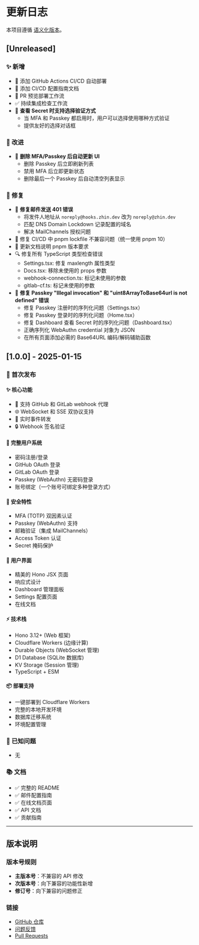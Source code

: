 # 更新日志

本项目遵循 [语义化版本](https://semver.org/lang/zh-CN/)。

## [Unreleased]

### ✨ 新增
- 🔄 添加 GitHub Actions CI/CD 自动部署
- 📝 添加 CI/CD 配置指南文档
- 🎯 PR 预览部署工作流
- ✅ 持续集成检查工作流
- 🎯 **查看 Secret 时支持选择验证方式**
  - 当 MFA 和 Passkey 都启用时，用户可以选择使用哪种方式验证
  - 提供友好的选择对话框

### 🔧 改进
- 🔄 **删除 MFA/Passkey 后自动更新 UI**
  - 删除 Passkey 后立即刷新列表
  - 禁用 MFA 后立即更新状态
  - 删除最后一个 Passkey 后自动清空列表显示

### 🐛 修复
- 📧 **修复邮件发送 401 错误**
  - 将发件人地址从 `noreply@hooks.zhin.dev` 改为 `noreply@zhin.dev`
  - 匹配 DNS Domain Lockdown 记录配置的域名
  - 解决 MailChannels 授权问题
- 🔧 修复 CI/CD 中 pnpm lockfile 不兼容问题（统一使用 pnpm 10）
- 📝 更新文档说明 pnpm 版本要求
- 🔍 修复所有 TypeScript 类型检查错误
  - Settings.tsx: 修复 maxlength 属性类型
  - Docs.tsx: 移除未使用的 props 参数
  - webhook-connection.ts: 标记未使用的参数
  - gitlab-cf.ts: 标记未使用的参数
- 🔐 **修复 Passkey "Illegal invocation" 和 "uint8ArrayToBase64url is not defined" 错误**
  - 修复 Passkey 注册时的序列化问题（Settings.tsx）
  - 修复 Passkey 登录时的序列化问题（Home.tsx）
  - 修复 Dashboard 查看 Secret 时的序列化问题（Dashboard.tsx）
  - 正确序列化 WebAuthn credential 对象为 JSON
  - 在所有页面添加必需的 Base64URL 编码/解码辅助函数

## [1.0.0] - 2025-01-15

### 🎉 首次发布

#### ✨ 核心功能
- 🔌 支持 GitHub 和 GitLab webhook 代理
- 🌐 WebSocket 和 SSE 双协议支持
- 📡 实时事件转发
- 🔒 Webhook 签名验证

#### 👤 完整用户系统
- 密码注册/登录
- GitHub OAuth 登录
- GitLab OAuth 登录
- Passkey (WebAuthn) 无密码登录
- 账号绑定（一个账号可绑定多种登录方式）

#### 🔐 安全特性
- MFA (TOTP) 双因素认证
- Passkey (WebAuthn) 支持
- 邮箱验证（集成 MailChannels）
- Access Token 认证
- Secret 掩码保护

#### 🎨 用户界面
- 精美的 Hono JSX 页面
- 响应式设计
- Dashboard 管理面板
- Settings 配置页面
- 在线文档

#### ⚡ 技术栈
- Hono 3.12+ (Web 框架)
- Cloudflare Workers (边缘计算)
- Durable Objects (WebSocket 管理)
- D1 Database (SQLite 数据库)
- KV Storage (Session 管理)
- TypeScript + ESM

#### 📦 部署支持
- 一键部署到 Cloudflare Workers
- 完整的本地开发环境
- 数据库迁移系统
- 环境配置管理

### 🐛 已知问题
- 无

### 📚 文档
- ✅ 完整的 README
- ✅ 邮件配置指南
- ✅ 在线文档页面
- ✅ API 文档
- ✅ 贡献指南

---

## 版本说明

### 版本号规则
- **主版本号**：不兼容的 API 修改
- **次版本号**：向下兼容的功能性新增
- **修订号**：向下兼容的问题修正

### 链接
- [GitHub 仓库](https://github.com/lc-cn/webhook-proxy)
- [问题反馈](https://github.com/lc-cn/webhook-proxy/issues)
- [Pull Requests](https://github.com/lc-cn/webhook-proxy/pulls)
